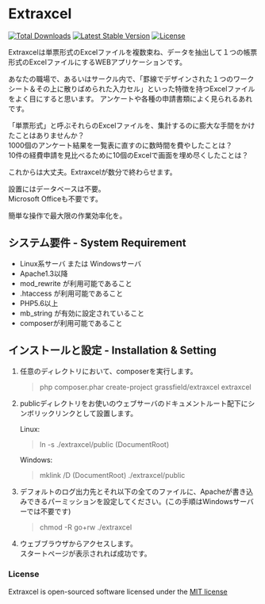 Extraxcel
==============================

[![Total Downloads](https://poser.pugx.org/laravel/framework/d/total.svg)](https://packagist.org/packages/laravel/framework)
[![Latest Stable Version](https://poser.pugx.org/laravel/framework/v/stable.svg)](https://packagist.org/packages/laravel/framework)
[![License](https://poser.pugx.org/laravel/framework/license.svg)](https://packagist.org/packages/laravel/framework)

Extraxcelは単票形式のExcelファイルを複数束ね、データを抽出して１つの帳票形式のExcelファイルにするWEBアプリケーションです。

あなたの職場で、あるいはサークル内で、「罫線でデザインされた１つのワークシート＆その上に散りばめられた入力セル」といった特徴を持つExcelファイルをよく目にすると思います。
アンケートや各種の申請書類によく見られるあれです。

「単票形式」と呼ぶそれらのExcelファイルを、集計するのに膨大な手間をかけたことはありませんか？  
1000個のアンケート結果を一覧表に直すのに数時間を費やしたことは？  
10件の経費申請を見比べるために10個のExcelで画面を埋め尽くしたことは？

これからは大丈夫。Extraxcelが数分で終わらせます。


設置にはデータベースは不要。  
Microsoft Officeも不要です。

簡単な操作で最大限の作業効率化を。  


## システム要件 - System Requirement

+ Linux系サーバ または Windowsサーバ
+ Apache1.3以降
+ mod_rewrite が利用可能であること
+ .htaccess が利用可能であること
+ PHP5.6以上
+ mb_string が有効に設定されていること
+ composerが利用可能であること


## インストールと設定 - Installation & Setting

1. 任意のディレクトリにおいて、composerを実行します。

    > php composer.phar create-project grassfield/extraxcel extraxcel

2. publicディレクトリをお使いのウェブサーバのドキュメントルート配下にシンボリックリンクとして設置します。

    Linux:

    > ln -s ./extraxcel/public (DocumentRoot)

    Windows:

    > mklink /D (DocumentRoot) ./extraxcel/public

3. デフォルトのログ出力先とそれ以下の全てのファイルに、Apacheが書き込みできるパーミッションを設定してください。(この手順はWindowsサーバーでは不要です)

    > chmod -R go+rw ./extraxcel

4. ウェブブラウザからアクセスします。  
スタートページが表示されれば成功です。



### License

Extraxcel is open-sourced software licensed under the [MIT license](http://opensource.org/licenses/MIT)
